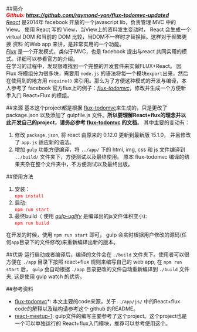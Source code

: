 ##简介
<br>
***<font color="red">Github: https://github.com/raymond-yan/flux-todomvc-updated</font>***
<br>
*[React](https://facebook.github.io/react/)* 是2014年 facebook 开放的一个javascript lib，负责管理 MVC 中的 View。 使用 React 写的 View，当View上的资料发生变动时， React 会生成一个 virtual DOM 和当前的 DOM 比较，当DOM不一样时才替换掉。这样对于频繁更换 资料 的Web app 来讲，是非常实用的一个功能。
<br>
*[Flux](https://facebook.github.io/flux/)* 是一个开发模式，类似于MVC，也是 facebook 提出与react 共同实用的模式。详细可以参看官方的介绍。
<br>
在学习的过程中，发现很难找到一个完整的开发套件来实做FLUX+React。 因 Flux 将模组分为很多块，需要用 `node.js` 的语法将每一个模块`export`出来，然后在使用到的地方用 `require()` 来引用。那么为了方便这种模式的开发与编译，本人参考了 facebook 官方flux上的例子：*[flux-todomvc](https://github.com/facebook/flux/tree/master/examples/flux-todomvc)*，修改并生成一个方便新手入门 React+Flux 的模组。

##来源
基本这个project都是根据 [flux-todomvc](https://github.com/facebook/flux/tree/master/examples/flux-todomvc)来生成的，只是更改了 package.json 以及添加了 gulpfile.js 文件。**所以要理解React+flux的理念并以此开发自己的project，请务必参考 [flux-todomvc](https://github.com/facebook/flux/tree/master/examples/flux-todomvc) 的文档**。 其中主要的变动有：

 1. 修改 `package.json`, 将 react 由原来的 0.12.0 更新到最新版 15.1.0， 并且修改了 `app.js` 适应新的语法。
 2. 增加 `gulp` 功能方便编译，将 `../app/` 下的 html, img, css 和 js 文件编译到 `../build/` 文件夹下，方便测试以及最终使用。 原本 flux-todomvc 编译的结果夹杂在整个文件夹中，不方便测试以及最终出版。

##使用方法
 1. 安装：<br>
    <font color="red">`npm install`</font>
 2. 启动: <br>
    <font color="red">`npm run start`</font>
 3. 最终build（ 使用 *[gulp-uglify](https://www.npmjs.com/package/gulp-uglify)* 是编译出的js文件体积变小):<br>
    <font color="red">`npm run build`</font>

在开发的时候，使用 `npm run start` 即可， gulp 会实时根据用户修改的源码(任何`app`目录下的文件修改)来重新编译出新的版本。

##优势
运行启动或者编译后，编译的文件会在 `./build` 文件夹下。使用者可以很方便在 `./app` 目录下按照 react+flux 规则来编写自己的 web app, 在 `npm run start` 后， `gulp` 会自动根据 `./app` 目录更改的文件自动重新编译到 `./build` 文件夹, 这是使用 gulp watch 的优势。

##参考资料
* [flux-todomvc](https://github.com/facebook/flux/tree/master/examples/flux-todomvc)*: 本文主要的code来源，关于`../app/js/` 中的React+flux code的解释以及结构请参考这个 github 的README。
* [react-meetup-1](https://github.com/coodoo/react-meetup-1): gulp文件的编写主要参考了这个project。这个project也是一个可以单独运行的 React+flux入门模块，推荐可以参考使用这个。
